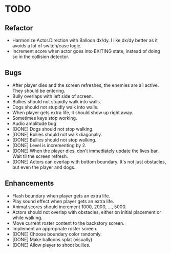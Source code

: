 # TODO

## Refactor
- Harmonize Actor.Direction with Balloon.dx/dy. I like dx/dy better as it avoids a lot of switch/case logic.
- Increment score when actor goes into EXITING state, instead of doing so in the collision detector.

## Bugs
- After player dies and the screen refreshes, the enemies are all active. They should be entering.
- Bully overlaps with left side of screen.
- Bullies should not stupidly walk into walls.
- Dogs should not stupidly walk into walls.
- When player gets extra life, it should show up right away.
- Sometimes keys stop working.
- Audio amplitude bug
- \[DONE] Dogs should not stop walking.
- \[DONE] Bullies should not walk diagonally.
- \[DONE] Bullies should not stop walking.
- \[DONE] Level is incrementing by 2.
- \[DONE] When the player dies, don't immediately update the lives bar. Wait til the screen refresh.
- \[DONE] Actors can overlap with bottom boundary. It's not just obstacles, but even the player and dogs.

## Enhancements
- Flash boundary when player gets an extra life.
- Play sound effect when player gets an extra life.
- Animal scores should increment 1000, 2000, ..., 5000.
- Actors should not overlap with obstacles, either on initial placement or while walking.
- Move current roster content to the backstory screen.
- Implement an appropriate roster screen.
- \[DONE] Choose boundary color randomly.
- \[DONE] Make balloons splat (visually).
- \[DONE] Allow player to shoot bullies.
